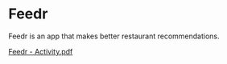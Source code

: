 # Feedr
Feedr is an app that makes better restaurant recommendations.

[Feedr - Activity.pdf](https://github.com/dybvighead/Feedr/files/5341488/Feedr.-.Activity.pdf)
